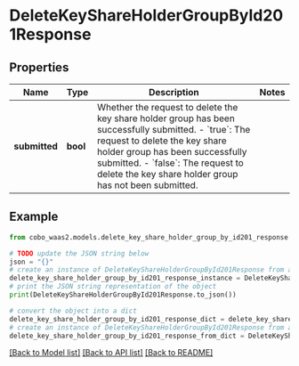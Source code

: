 # DeleteKeyShareHolderGroupById201Response


## Properties

Name | Type | Description | Notes
------------ | ------------- | ------------- | -------------
**submitted** | **bool** | Whether the request to delete the key share holder group has been successfully submitted. - &#x60;true&#x60;: The request to delete the key share holder group has been successfully submitted. - &#x60;false&#x60;: The request to delete the key share holder group has not been submitted.  | 

## Example

```python
from cobo_waas2.models.delete_key_share_holder_group_by_id201_response import DeleteKeyShareHolderGroupById201Response

# TODO update the JSON string below
json = "{}"
# create an instance of DeleteKeyShareHolderGroupById201Response from a JSON string
delete_key_share_holder_group_by_id201_response_instance = DeleteKeyShareHolderGroupById201Response.from_json(json)
# print the JSON string representation of the object
print(DeleteKeyShareHolderGroupById201Response.to_json())

# convert the object into a dict
delete_key_share_holder_group_by_id201_response_dict = delete_key_share_holder_group_by_id201_response_instance.to_dict()
# create an instance of DeleteKeyShareHolderGroupById201Response from a dict
delete_key_share_holder_group_by_id201_response_from_dict = DeleteKeyShareHolderGroupById201Response.from_dict(delete_key_share_holder_group_by_id201_response_dict)
```
[[Back to Model list]](../README.md#documentation-for-models) [[Back to API list]](../README.md#documentation-for-api-endpoints) [[Back to README]](../README.md)


